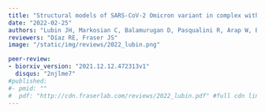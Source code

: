 ```yaml
---
title: "Structural models of SARS-CoV-2 Omicron variant in complex with ACE2 receptor or antibodies suggest altered binding interfaces"
date: "2022-02-25"
authors: "Lubin JH, Markosian C, Balamurugan D, Pasqualini R, Arap W, Burley SK, and Khare SD"
reviewers: "Díaz RE, Fraser JS"
image: "/static/img/reviews/2022_lubin.png"

peer-review:
- biorxiv_version: "2021.12.12.472313v1"
  disqus: "2njlme7"
#published:
#- pmid: ""
#  pdf: "http://cdn.fraserlab.com/reviews/2022_lubin.pdf" #full cdn link
---
```

